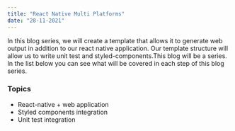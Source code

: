 ```yaml
---
title: "React Native Multi Platforms"
date: "28-11-2021"
---
```

In this blog series, we will create a template that allows it to generate web output in addition to our react native application. Our template structure will allow us to write unit test and styled-components.This blog will be a series. In the list below you can see what will be covered in each step of this blog series.
### Topics
- React-native + web application
- Styled components integration
- Unit test integration